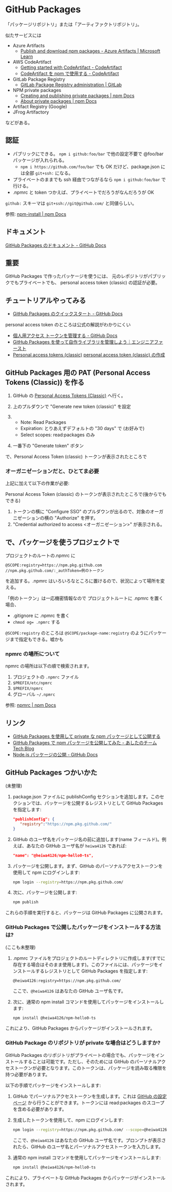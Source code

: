 # GitHub Packages

「パッケージリポジトリ」または「アーティファクトリポジトリ」。

似たサービスには

- Azure Artifacts
  - [Publish and download npm packages - Azure Artifacts | Microsoft Learn](https://learn.microsoft.com/en-us/azure/devops/artifacts/get-started-npm?view=azure-devops&tabs=Windows)
- AWS CodeArtifact
  - [Getting started with CodeArtifact - CodeArtifact](https://docs.aws.amazon.com/jp_ja/codeartifact/latest/ug/getting-started.html)
  - [CodeArtifact を npm で使用する - CodeArtifact](https://docs.aws.amazon.com/ja_jp/codeartifact/latest/ug/using-npm.html)
- GitLab Package Registry
  - [GitLab Package Registry administration | GitLab](https://docs.gitlab.co.jp/ee/administration/packages/)
- NPM private packages
  - [Creating and publishing private packages | npm Docs](https://docs.npmjs.com/creating-and-publishing-private-packages)
  - [About private packages | npm Docs](https://docs.npmjs.com/about-private-packages)
- Artifact Registry (Google)
- JFrog Artifactory

などがある。

## 認証

- パブリックにできる。 `npm i github:foo/bar` で他の設定不要で @foo/bar パッケージが入れられる。
  - `npm i https://github.com/foo/bar` でも OK だけど、package.json には全部 `git+ssh:` になる。
- プライベートのままでも ssh 経由でつながるなら `npm i github:foo/bar` で行ける。
- .npmrc と token つかえば、プライベートでだろうがなんだろうが OK

`github:` スキーマは `git+ssh://git@github.com/` と同値らしい。

参照: [npm-install | npm Docs](https://docs.npmjs.com/cli/v9/commands/npm-install)

## ドキュメント

[GitHub Packages のドキュメント - GitHub Docs](https://docs.github.com/ja/packages)

## 重要

GitHub Packages で作ったパッケージを使うには、
元のレポジトリがパブリックでもプライベートでも、
personal access token (classic) の認証が必要。

## チュートリアルやってみる

- [GitHub Packages のクイックスタート - GitHub Docs](https://docs.github.com/ja/packages/quickstart)

personal access token のところは公式の解説がわかりにくい

- [個人用アクセス トークンを管理する - GitHub Docs](https://docs.github.com/ja/authentication/keeping-your-account-and-data-secure/managing-your-personal-access-tokens)
- [GitHub Packages を使って自作ライブラリを管理しよう｜エンジニアファースト](https://engineer-first.net/create-github-packages)
- [Personal access tokens \(classic\)](https://docs.github.com/ja/authentication/keeping-your-account-and-data-secure/managing-your-personal-access-tokens#personal-access-tokens-classic)
  [personal access token \(classic\) の作成](https://docs.github.com/ja/authentication/keeping-your-account-and-data-secure/managing-your-personal-access-tokens#personal-access-token-classic-%E3%81%AE%E4%BD%9C%E6%88%90)

## GitHub Packages 用の PAT (Personal Access Tokens (Classic)) を作る

1. GitHub の [Personal Access Tokens (Classic)](https://github.com/settings/tokens) へ行く。
1. 上のプルダウンで "Generate new token (classic)" を設定

1. - Note: Read Packages
   - Expiration: とりあえずデフォルトの "30 days" で (お好みで)
   - Select scopes: read:packages のみ

1. 一番下の "Generate token" ボタン

で、Personal Access Token (classic) トークンが表示されたところで

### オーガニゼーションだと、ひとてま必要

上記に加えて以下の作業が必要:

Personal Access Token (classic) のトークンが表示されたところで(後からでもできる)

1. トークンの横に "Configure SSO" のプルダウンが出るので、対象のオーガニゼーションの横の "Authorize" を押す。
2. "Credential authorized to access <オーガニゼーション>" が表示される。

## で、パッケージを使うプロジェクトで

プロジェクトのルートの.npmrc に

```config
@SCOPE:registry=https://npm.pkg.github.com
//npm.pkg.github.com/:_authToken=例のトークン
```

を追加する。.npmrc はいろいろなところに置けるので、状況によって場所を変える。

「例のトークン」は一応機密情報なので
プロジェクトルートに .npmrc を置く場合、

- .gitignore に .npmrc を書く
- `chmod og= .npmrc` する

`@SCOPE:registry` のところは
`@SCOPE/package-name:registry` のようにパッケージまで指定もできる。嘘かも

### npmrc の場所について

npmrc の場所は以下の順で検索されます。

1. プロジェクトの `.npmrc` ファイル
2. `$PREFIX/etc/npmrc`
3. `$PREFIX/npmrc`
4. グローバル `~/.npmrc`

参照: [npmrc | npm Docs](https://docs.npmjs.com/cli/v10/configuring-npm/npmrc)

## リンク

- [GitHub Packages を使用して private な npm パッケージとして公開する](https://zenn.dev/052hide/articles/github-packages-npm-052hide)
- [GitHub Packages で npm パッケージを公開してみた - あしたのチーム Tech Blog](https://engineer.ashita-team.com/entry/test-github-packages)
- [Node.js パッケージの公開 - GitHub Docs](https://docs.github.com/ja/actions/publishing-packages/publishing-nodejs-packages)

## GitHub Packages つかいかた

(未整理)

1. package.json ファイルに publishConfig セクションを追加します。このセクションでは、パッケージを公開するレジストリとして GitHub Packages を指定します:

   ```json
   "publishConfig": {
      "registry":"https://npm.pkg.github.com/"
   }
   ```

1. GitHub のユーザ名をパッケージ名の前に追加します(name フィールド)。例えば、あなたの GitHub ユーザ名が `heiwa4126` であれば:

   ```json
   "name": "@heiwa4126/npm-hello0-ts",
   ```

1. パッケージを公開します。まず、GitHub のパーソナルアクセストークンを使用して npm にログインします:

   ```sh
   npm login --registry=https://npm.pkg.github.com/
   ```

1. 次に、パッケージを公開します:

   ```sh
   npm publish
   ```

これらの手順を実行すると、パッケージは GitHub Packages に公開されます。

### GitHub Packages で公開したパッケージをインストールする方法は?

(ここも未整理)

1. .npmrc ファイルをプロジェクトのルートディレクトリに作成します(すでに存在する場合はそのまま使用します)。このファイルには、パッケージをインストールするレジストリとして GitHub Packages を指定します:

   ```config
   @heiwa4126:registry=https://npm.pkg.github.com/
   ```

   ここで、`@heiwa4126` はあなたの GitHub ユーザ名です。

1. 次に、通常の npm install コマンドを使用してパッケージをインストールします:

   ```sh
   npm install @heiwa4126/npm-hello0-ts
   ```

これにより、GitHub Packages からパッケージがインストールされます。

### GitHub Package のリポジトリが private な場合はどうしますか?

GitHub Packages のリポジトリがプライベートの場合でも、パッケージをインストールすることは可能です。ただし、そのためには GitHub のパーソナルアクセストークンが必要となります。このトークンは、パッケージを読み取る権限を持つ必要があります。

以下の手順でパッケージをインストールします:

1. GitHub でパーソナルアクセストークンを生成します。これは [GitHub の設定ページ](https://github.com/settings/tokens) から行うことができます。トークンには read:packages のスコープを含める必要があります。

2. 生成したトークンを使用して、npm にログインします:

   ```sh
   npm login --registry=https://npm.pkg.github.com/ --scope=@heiwa4126
   ```

   ここで、`@heiwa4126` はあなたの GitHub ユーザ名です。プロンプトが表示されたら、GitHub のユーザ名とパーソナルアクセストークンを入力します。

3. 通常の npm install コマンドを使用してパッケージをインストールします:

   ```sh
   npm install @heiwa4126/npm-hello0-ts
   ```

これにより、プライベートな GitHub Packages からパッケージがインストールされます。
